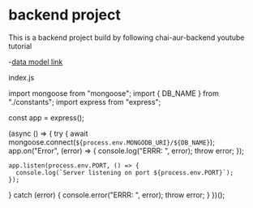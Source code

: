 # backend project

This is a backend project build by following chai-aur-backend youtube tutorial

-[data model link](https://app.eraser.io/workspace/YtPqZ1VogxGy1jzIDkzj)


<!-- start -->
index.js

import mongoose from "mongoose";
import { DB_NAME } from "./constants";
import express from "express";

const app = express();

(async () => {
  try {
    await mongoose.connect(`${process.env.MONGODB_URI}/${DB_NAME}`);
    app.on("Error", (error) => {
      console.log("ERRR: ", error);
      throw error;
    });

    app.listen(process.env.PORT, () => {
      console.log(`Server listening on port ${process.env.PORT}`);
    });
  } catch (error) {
    console.error("ERRR: ", error);
    throw error;
  }
})();
<!-- end -->